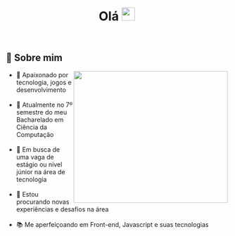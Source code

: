 <h1 align='center'>Olá <img src="https://raw.githubusercontent.com/kaueMarques/kaueMarques/master/hi.gif" height="30px"></h1>
<br>
<h2 align='left'>👤 Sobre mim</h2>

<a href="https://github.com/giovanibaldan/github-readme-stats">
  <img align="right" width='350px' height='300px' src="https://github-readme-stats.vercel.app/api/top-langs/?username=giovanibaldan&layout=donut-vertical&theme=dark" />
</a>

<!--[![Top Langs](https://github-readme-stats.vercel.app/api/top-langs/?username=giovanibaldan&layout=donut-vertical&theme=dark)](https://github.com/giovanibaldan/github-readme-stats)-->



<!--<img align=right src="https://i.gifer.com/origin/60/60120cc1d020a156a8401a3a2db12c4d.gif"
  width='350px' heigth='200px' alt='gif tech'/>-->
<ul align='left'>
  <li>🤍 Apaixonado por tecnologia, jogos e desenvolvimento</li>
  <br>
  <li>🌱 Atualmente no 7º semestre do meu Bacharelado em Ciência da Computação</li>
  <br>
  <li>👯 Em busca de uma vaga de estágio ou nível júnior na área de tecnologia</li>
  <br>
  <li>🤔 Estou procurando novas experiências e desafios na área</li>
  <br>
  <li>📚 Me aperfeiçoando em Front-end, Javascript e suas tecnologias</li>
</ul>




<!--[![Top Langs](https://github-readme-stats.vercel.app/api/top-langs/?username=giovanibaldan&layout=donut-vertical&theme=dark)](https://github.com/giovanibaldan/github-readme-stats)-->


<!--Here are some ideas to get you started:

- 🔭 I’m currently working on ...
- 🌱 I’m currently learning ...
- 👯 I’m looking to collaborate on ...
- 🤔 I’m looking for help with ...
- 💬 Ask me about ...
- 📫 How to reach me: ...
- 😄 Pronouns: ...
- ⚡ Fun fact: ...
-->
